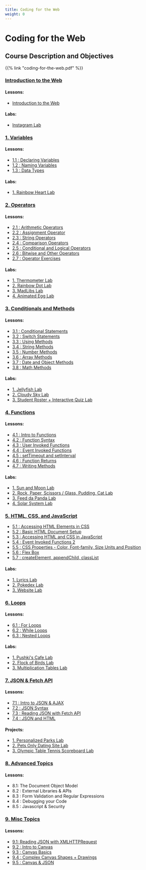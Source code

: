 ```yaml
---
title: Coding for the Web
weight: 0
---
```

# Coding for the Web

## Course Description and Objectives

{{% link "coding-for-the-web.pdf" %}}

### [Introduction to the Web](https://coding-for-the-web.lsupathways.org/0_intro/)

#### Lessons:

* ﻿[Introduction to the Web](https://coding-for-the-web.lsupathways.org/0_intro/intro_to_web/)

#### Labs:

* [Instagram Lab](https://coding-for-the-web.lsupathways.org/0_intro/instagram_project/)

### [1. Variables](https://coding-for-the-web.lsupathways.org/1_variables/)

#### Lessons:

* [1.1 : Declaring Variables](https://coding-for-the-web.lsupathways.org/1_variables/declaring_variables/)
* [1.2 : Naming Variables](https://coding-for-the-web.lsupathways.org/1_variables/naming_variables/)
* [1.3 : Data Types](https://coding-for-the-web.lsupathways.org/1_variables/data_types/)

#### Labs:

* [1. Rainbow Heart Lab](https://coding-for-the-web.lsupathways.org/1_variables/heart_project/)

### [2. Operators](https://coding-for-the-web.lsupathways.org/2_operators/)

#### Lessons:

* [2.1 : Arithmetic Operators](https://coding-for-the-web.lsupathways.org/2_operators/arithmetic_operators/)
* [2.2 : Assignment Operator](https://coding-for-the-web.lsupathways.org/2_operators/assignment_operators/)
* [2.3 : String Operators](https://coding-for-the-web.lsupathways.org/2_operators/string_operators/)
* [2.4 : Comparison Operators](https://coding-for-the-web.lsupathways.org/2_operators/comparison_operators/)
* [2.5 : Conditional and Logical Operators](https://coding-for-the-web.lsupathways.org/2_operators/conditional_operators/)
* [2.6 : Bitwise and Other Operators](https://coding-for-the-web.lsupathways.org/2_operators/bitwise_operators/)
* [2.7 : Operator Exercises](https://coding-for-the-web.lsupathways.org/2_operators/operators_exercises/)

#### Labs:

* [1. Thermometer Lab](https://coding-for-the-web.lsupathways.org/2_operators/thermometer_project/)
* [2. Rainbow Dot Lab](https://coding-for-the-web.lsupathways.org/2_operators/rainbow_dot_project/)
* [3. MadLibs Lab](https://coding-for-the-web.lsupathways.org/2_operators/madlibs_project/)
* [4. Animated Egg Lab](https://coding-for-the-web.lsupathways.org/2_operators/animated_egg_project/)

### [3. Conditionals and Methods](https://coding-for-the-web.lsupathways.org/3_conditionals/)

#### Lessons:

* [3.1 : Conditional Statements](https://coding-for-the-web.lsupathways.org/3_conditionals/conditional_statements/)
* [3.2 : Switch Statements](https://coding-for-the-web.lsupathways.org/3_conditionals/switch_statements/)
* [3.3 : Using Methods](https://coding-for-the-web.lsupathways.org/3_conditionals/using_methods/)
* [3.4 : String Methods](https://coding-for-the-web.lsupathways.org/3_conditionals/string_methods/)
* [3.5 : Number Methods](https://coding-for-the-web.lsupathways.org/3_conditionals/number_methods/)
* [3.6 : Array Methods](https://coding-for-the-web.lsupathways.org/3_conditionals/array_methods/)
* [3.7 : Date and Object Methods](https://coding-for-the-web.lsupathways.org/3_conditionals/data_object/)
* [3.8 : Math Methods](https://coding-for-the-web.lsupathways.org/3_conditionals/math_methods/)

#### Labs:

* [1. Jellyfish Lab](https://coding-for-the-web.lsupathways.org/3_conditionals/jellyfish_project/)
* [2. Cloudy Sky Lab](https://coding-for-the-web.lsupathways.org/3_conditionals/cloud_sky_project/)
* [3. Student Roster + Interactive Quiz Lab](https://coding-for-the-web.lsupathways.org/3_conditionals/quiz_project/)

### [4. Functions](https://coding-for-the-web.lsupathways.org/4_functions/)

#### Lessons:

* [4.1 : Intro to Functions](https://coding-for-the-web.lsupathways.org/4_functions/intro_to_functions/)
* [4.2 : Function Syntax](https://coding-for-the-web.lsupathways.org/4_functions/function_syntax/)
* [4.3 : User Invoked Functions](https://coding-for-the-web.lsupathways.org/4_functions/user_invoked_functions/)
* [4.4 : Event Invoked Functions](https://coding-for-the-web.lsupathways.org/4_functions/event_invoked_functions/)
* [4.5 : setTimeout and setInterval](https://coding-for-the-web.lsupathways.org/4_functions/settimeout/)
* [4.6 : Function Returns](https://coding-for-the-web.lsupathways.org/4_functions/function_returns/)
* [4.7 : Writing Methods](https://coding-for-the-web.lsupathways.org/4_functions/writing_methods/)

#### Labs:

* [1. Sun and Moon Lab](https://coding-for-the-web.lsupathways.org/4_functions/sun_project/)
* [2. Rock, Paper, Scissors / Glass, Pudding, Cat Lab](https://coding-for-the-web.lsupathways.org/4_functions/glass_cat_project/)
* [3. Feed da Panda Lab](https://coding-for-the-web.lsupathways.org/4_functions/panda_project/)
* [4. Solar System Lab](https://coding-for-the-web.lsupathways.org/4_functions/solar_system_project/)

### [5. HTML, CSS, and JavaScript](https://coding-for-the-web.lsupathways.org/5_html/)

* [5.1 : Accessing HTML Elements in CSS](https://coding-for-the-web.lsupathways.org/5_html/classes_and_ids/)
* [5.2 : Basic HTML Document Setup](https://coding-for-the-web.lsupathways.org/5_html/basic_setup/)
* [5.3 : Accessing HTML and CSS in JavaScript](https://coding-for-the-web.lsupathways.org/5_html/accessing_html/)
* [5.4 : Event Invoked Functions 2](https://coding-for-the-web.lsupathways.org/5_html/event_invoked_functions_2/)
* [5.5 : CSS Properties - Color, Font-family, Size Units and Position](https://coding-for-the-web.lsupathways.org/5_html/css_properties/)
* [5.6 : Flex Box](https://coding-for-the-web.lsupathways.org/5_html/flex_box/)
* [5.7 : createElement, appendChild, classList](https://coding-for-the-web.lsupathways.org/5_html/createelement/)

#### Labs:

* [1. Lyrics Lab](https://coding-for-the-web.lsupathways.org/5_html/lyric_project/)
* [2. Pokedex Lab](https://coding-for-the-web.lsupathways.org/5_html/pokedex_project/)
* [3. Website Lab](https://coding-for-the-web.lsupathways.org/5_html/website_project/)

### [6. Loops](https://coding-for-the-web.lsupathways.org/6_loops/)

#### Lessons:

* [6.1 : For Loops](https://coding-for-the-web.lsupathways.org/6_loops/for_loops/)
* [6.2 : While Loops](https://coding-for-the-web.lsupathways.org/6_loops/while_loops/)
* [6.3 : Nested Loops](https://coding-for-the-web.lsupathways.org/6_loops/nested_loops/)

#### Labs:

* [1. Pushki's Cafe Lab](https://coding-for-the-web.lsupathways.org/6_loops/pushkis_cafe_project/)
* [2. Flock of Birds Lab](https://coding-for-the-web.lsupathways.org/6_loops/birds_project/)
* [3. Multiplication Tables Lab](https://coding-for-the-web.lsupathways.org/6_loops/multiplication_project/)

### [7. JSON & Fetch API](https://coding-for-the-web.lsupathways.org/7_json/)

#### Lessons:

* [7.1 : Intro to JSON & AJAX](https://coding-for-the-web.lsupathways.org/7_json/intro_to_json/)
* [7.2 : JSON Syntax](https://coding-for-the-web.lsupathways.org/7_json/json_syntax/) 
* [7.3 : Reading JSON with Fetch API](https://coding-for-the-web.lsupathways.org/7_json/fetch_api/)
* [7.4 : JSON and HTML](https://coding-for-the-web.lsupathways.org/7_json/json_and_html/)

#### Projects:

* [1. Personalized Parks Lab](https://coding-for-the-web.lsupathways.org/7_json/parks_project/) 
* [2. Pets Only Dating Site Lab](https://coding-for-the-web.lsupathways.org/7_json/pets_project/)
* [3. Olympic Table Tennis Scoreboard Lab](https://coding-for-the-web.lsupathways.org/7_json/tennis_project/)

### [8. ](https://coding-for-the-web.lsupathways.org/8_misc/)[Advanced Topics](https://coding-for-the-web.lsupathways.org/8_misc/)[](https://coding-for-the-web.lsupathways.org/8_misc/)

#### Lessons:

* 8.1: The Document Object Model[](https://coding-for-the-web.lsupathways.org/8_misc/reading_json/)
* 8.2 : External Libraries & APIs
* 8.3 : Form Validation and Regular Expressions
* 8.4 : Debugging your Code
* 8.5 : Javascript & Security

### [9. ](https://coding-for-the-web.lsupathways.org/9_misc/)[Misc Topics](https://coding-for-the-web.lsupathways.org/9_misc/)[](https://coding-for-the-web.lsupathways.org/9_misc/)

#### Lessons:

* [9.1: Reading JSON with XMLHTTPRequest](https://coding-for-the-web.lsupathways.org/9_misc/)[](https://coding-for-the-web.lsupathways.org/9_misc/reading_json/)
* [9.2 : Intro to Canvas](https://coding-for-the-web.lsupathways.org/9_misc/intro_to_canvas/)
* [9.3 : Canvas Basics](https://coding-for-the-web.lsupathways.org/9_misc/canvas_basics/)
* [9.4 : Complex Canvas Shapes + Drawings](https://coding-for-the-web.lsupathways.org/9_misc/complex_canvas/)
* [9.5 : Canvas & JSON](https://coding-for-the-web.lsupathways.org/9_misc/canvas_and_json/)